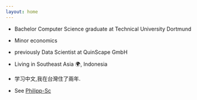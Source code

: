 ```yaml
---
layout: home
---
```

 
* Bachelor Computer Science graduate at Technical University Dortmund
* Minor economics

* previously Data Scientist at QuinScape GmbH
* Living in Southeast Asia 🌍, Indonesia
* 学习中文,我在台灣住了兩年.

* See <a href="https://github.com/Philipp-Sc">Philipp-Sc</a>
